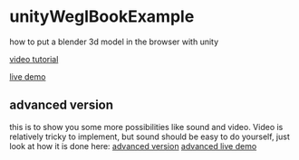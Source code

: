 # unityWeglBookExample
how to put a blender 3d model in the browser with unity

[video tutorial](https://diode.zone/videos/watch/da47b4fb-deaf-4b98-8a08-d654f6b6ad76 "Click")

[live demo](https://unity-webgl-book.surge.sh "Click")

## advanced version
this is to show you some more possibilities like sound and video.
Video is relatively tricky to implement, but sound should be easy to do yourself, just look at how it is done here:
[advanced version](https://github.com/themancalledjakob/unityWebGlBookAdvancedExample "Click")
[advanced live demo](https://webgl-unity-book-advanced.surge.sh/ "Click")
